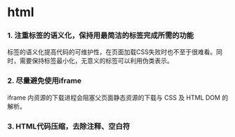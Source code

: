 # html

### 1. 注重标签的语义化，保持用最简洁的标签完成所需的功能

标签的语义化提高代码的可维护性，在页面加载CSS失败时也不至于很难看。同时，需要保持标签最小化，无意义的标签可以利用伪类表示。

### 2. 尽量避免使用iframe

iframe 内资源的下载进程会阻塞父页面静态资源的下载与 CSS 及 HTML DOM 的解析。

### 3. HTML代码压缩，去除注释、空白符

